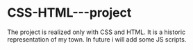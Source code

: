 # CSS-HTML---project
The project is realized only with CSS and HTML. It is a historic representation of my town. In future i will add some JS scripts.
